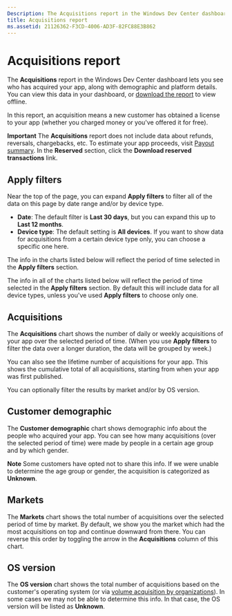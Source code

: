 ```yaml
---
Description: The Acquisitions report in the Windows Dev Center dashboard lets you see who has acquired your app, along with demographic and platform details.
title: Acquisitions report
ms.assetid: 21126362-F3CD-4006-AD3F-82FC88E3B862
---
```


# Acquisitions report


The **Acquisitions** report in the Windows Dev Center dashboard lets you see who has acquired your app, along with demographic and platform details. You can view this data in your dashboard, or [download the report](download-analytic-reports.md) to view offline.

In this report, an acquisition means a new customer has obtained a license to your app (whether you charged money or you've offered it for free).

**Important**  The **Acquisitions** report does not include data about refunds, reversals, chargebacks, etc. To estimate your app proceeds, visit [Payout summary](payout-summary.md). In the **Reserved** section, click the **Download reserved transactions** link.

 

## Apply filters


Near the top of the page, you can expand **Apply filters** to filter all of the data on this page by date range and/or by device type.

-   **Date**: The default filter is **Last 30 days**, but you can expand this up to **Last 12 months**.
-   **Device type**: The default setting is **All devices**. If you want to show data for acquisitions from a certain device type only, you can choose a specific one here.

The info in the charts listed below will reflect the period of time selected in the **Apply filters** section.

The info in all of the charts listed below will reflect the period of time selected in the **Apply filters** section. By default this will include data for all device types, unless you've used **Apply filters** to choose only one.

## Acquisitions


The **Acquisitions** chart shows the number of daily or weekly acquisitions of your app over the selected period of time. (When you use **Apply filters** to filter the data over a longer duration, the data will be grouped by week.)

You can also see the lifetime number of acquisitions for your app. This shows the cumulative total of all acquisitions, starting from when your app was first published.

You can optionally filter the results by market and/or by OS version.

## Customer demographic


The **Customer demographic** chart shows demographic info about the people who acquired your app. You can see how many acquisitions (over the selected period of time) were made by people in a certain age group and by which gender.

**Note**  Some customers have opted not to share this info. If we were unable to determine the age group or gender, the acquisition is categorized as **Unknown**.

 

## Markets


The **Markets** chart shows the total number of acquisitions over the selected period of time by market. By default, we show you the market which had the most acquisitions on top and continue downward from there. You can reverse this order by toggling the arrow in the **Acquisitions** column of this chart.

## OS version


The **OS version** chart shows the total number of acquisitions based on the customer's operating system (or via [volume acquisition by organizations](organizational-licensing.md)). In some cases we may not be able to determine this info. In that case, the OS version will be listed as **Unknown**.

 

 






<!--HONumber=Jun16_HO1-->


